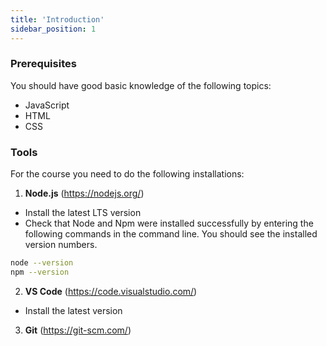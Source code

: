 ```yaml
---
title: 'Introduction'
sidebar_position: 1
---
```


### Prerequisites
You should have good basic knowledge of the following topics:
- JavaScript
- HTML
- CSS

### Tools

For the course you need to do the following installations:
1. **Node.js** (https://nodejs.org/) 
- Install the latest LTS version
- Check that Node and Npm were installed successfully by entering the following commands in the command line. You should see the installed version numbers.
```bash
node --version
npm --version
```
2. **VS Code** (https://code.visualstudio.com/)
- Install the latest version

3. **Git** (https://git-scm.com/)